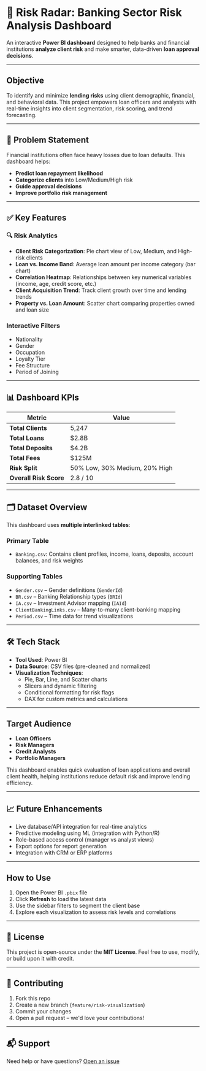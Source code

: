 # 🏦 Risk Radar: Banking Sector Risk Analysis Dashboard

An interactive **Power BI dashboard** designed to help banks and financial institutions **analyze client risk** and make smarter, data-driven **loan approval decisions**.

---

##  Objective

To identify and minimize **lending risks** using client demographic, financial, and behavioral data. This project empowers loan officers and analysts with real-time insights into client segmentation, risk scoring, and trend forecasting.

---

## 📌 Problem Statement

Financial institutions often face heavy losses due to loan defaults. This dashboard helps:

- **Predict loan repayment likelihood**
- **Categorize clients** into Low/Medium/High risk
- **Guide approval decisions**
- **Improve portfolio risk management**

---

## ✅ Key Features

### 🔍 Risk Analytics
- **Client Risk Categorization**: Pie chart view of Low, Medium, and High-risk clients
- **Loan vs. Income Band**: Average loan amount per income category (bar chart)
- **Correlation Heatmap**: Relationships between key numerical variables (income, age, credit score, etc.)
- **Client Acquisition Trend**: Track client growth over time and lending trends
- **Property vs. Loan Amount**: Scatter chart comparing properties owned and loan size

###  Interactive Filters
- Nationality  
- Gender  
- Occupation  
- Loyalty Tier  
- Fee Structure  
- Period of Joining  

---

## 📊 Dashboard KPIs

| Metric              | Value         |
|---------------------|---------------|
| **Total Clients**   | 5,247         |
| **Total Loans**     | $2.8B         |
| **Total Deposits**  | $4.2B         |
| **Total Fees**      | $125M         |
| **Risk Split**      | 50% Low, 30% Medium, 20% High |
| **Overall Risk Score** | 2.8 / 10   |

---

## 🗂️ Dataset Overview

This dashboard uses **multiple interlinked tables**:

### Primary Table
- `Banking.csv`: Contains client profiles, income, loans, deposits, account balances, and risk weights

### Supporting Tables
- `Gender.csv` – Gender definitions (`GenderId`)
- `BR.csv` – Banking Relationship types (`BRId`)
- `IA.csv` – Investment Advisor mapping (`IAId`)
- `ClientBankingLinks.csv` – Many-to-many client-banking mapping
- `Period.csv` – Time data for trend visualizations

---

## 🛠 Tech Stack

- **Tool Used**: Power BI  
- **Data Source**: CSV files (pre-cleaned and normalized)  
- **Visualization Techniques**:
  - Pie, Bar, Line, and Scatter charts
  - Slicers and dynamic filtering
  - Conditional formatting for risk flags
  - DAX for custom metrics and calculations  

---

##  Target Audience

- **Loan Officers**
- **Risk Managers**
- **Credit Analysts**
- **Portfolio Managers**

This dashboard enables quick evaluation of loan applications and overall client health, helping institutions reduce default risk and improve lending efficiency.

---

## 📈 Future Enhancements

- Live database/API integration for real-time analytics  
- Predictive modeling using ML (integration with Python/R)  
- Role-based access control (manager vs analyst views)  
- Export options for report generation  
- Integration with CRM or ERP platforms  

---

##  How to Use

1. Open the Power BI `.pbix` file  
2. Click **Refresh** to load the latest data  
3. Use the sidebar filters to segment the client base  
4. Explore each visualization to assess risk levels and correlations  

---

## 📝 License

This project is open-source under the **MIT License**. Feel free to use, modify, or build upon it with credit.

---

## 🤝 Contributing

1. Fork this repo  
2. Create a new branch (`feature/risk-visualization`)  
3. Commit your changes  
4. Open a pull request – we'd love your contributions!

---

## 📬 Support

Need help or have questions? [Open an issue](https://github.com/Neha06-tech/bankwise--risk-radar/issues)

